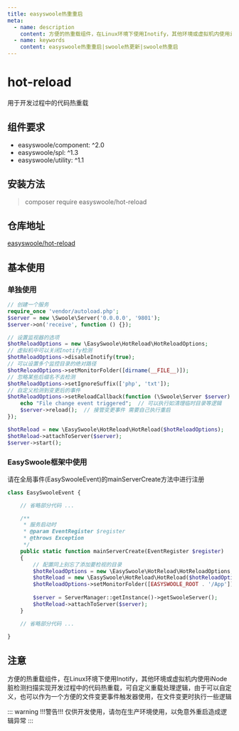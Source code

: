 ```yaml
---
title: easyswoole热重重启
meta:
  - name: description
    content: 方便的热重载组件，在Linux环境下使用Inotify，其他环境或虚拟机内使用iNode脏检测扫描实现开发过程中的代码热重载，可自定义重载处理逻辑，由于可以自定义，也可以作为一个方便的文件变更事件触发器使用，在文件变更时执行一些逻辑
  - name: keywords
    content: easyswoole热重重启|swoole热更新|swoole热重启
---
```


# hot-reload
用于开发过程中的代码热重载

## 组件要求
- easyswoole/component: ^2.0
- easyswoole/spl: ^1.3
- easyswoole/utility: ^1.1

## 安装方法

> composer require easyswoole/hot-reload

## 仓库地址

[easyswoole/hot-reload](https://github.com/easy-swoole/hot-reload)

## 基本使用

### 单独使用

```php
// 创建一个服务
require_once 'vendor/autoload.php';
$server = new \Swoole\Server('0.0.0.0', '9801');
$server->on('receive', function () {});

// 设置监视器的选项
$hotReloadOptions = new \EasySwoole\HotReload\HotReloadOptions;
// 虚拟机中可以关闭Inotify检测
$hotReloadOptions->disableInotify(true);
// 可以设置多个监控目录的绝对路径
$hotReloadOptions->setMonitorFolder([dirname(__FILE__)]);
// 忽略某些后缀名不去检测
$hotReloadOptions->setIgnoreSuffix(['php', 'txt']);
// 自定义检测到变更后的事件
$hotReloadOptions->setReloadCallback(function (\Swoole\Server $server) {
    echo "File change event triggered";  // 可以执行如清理临时目录等逻辑
    $server->reload();  // 接管变更事件 需要自己执行重启
});

$hotReload = new \EasySwoole\HotReload\HotReload($hotReloadOptions);
$hotReload->attachToServer($server);
$server->start();
```

### EasySwoole框架中使用
请在全局事件(EasySwooleEvent)的mainServerCreate方法中进行注册

```php
class EasySwooleEvent {

    // 省略部分代码 ...

    /**
     * 服务启动时
     * @param EventRegister $register
     * @throws Exception
     */
    public static function mainServerCreate(EventRegister $register)
    {
        // 配置同上别忘了添加要检视的目录
        $hotReloadOptions = new \EasySwoole\HotReload\HotReloadOptions;
        $hotReload = new \EasySwoole\HotReload\HotReload($hotReloadOptions);
        $hotReloadOptions->setMonitorFolder([EASYSWOOLE_ROOT . '/App']);
        
        $server = ServerManager::getInstance()->getSwooleServer();
        $hotReload->attachToServer($server);
    }

    // 省略部分代码 ...

}
```

## 注意

方便的热重载组件，在Linux环境下使用Inotify，其他环境或虚拟机内使用iNode脏检测扫描实现开发过程中的代码热重载，可自定义重载处理逻辑，由于可以自定义，也可以作为一个方便的文件变更事件触发器使用，在文件变更时执行一些逻辑

::: warning 
!!!警告!!! 仅供开发使用，请勿在生产环境使用，以免意外重启造成逻辑异常
:::
